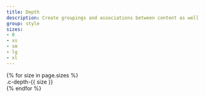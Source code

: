 ```yaml
---
title: Depth
description: Create groupings and associations between content as well as hierarchy and focus through depth.
group: style
sizes:
- 0
- xs
- sm
- lg
- xl
---
```


<div class="c-row c-row-wrap c-p-md c-p-top-lg c-bg-gray-1">
  {% for size in page.sizes %}
  <div class="c-col-12 c-col-sm-4 c-m-bottom-lg">
    <div class="c-p-md c-bg-white c-depth-{{ size }}">
      .c-depth-{{ size }}
    </div>
  </div>
  {% endfor %}
</div>